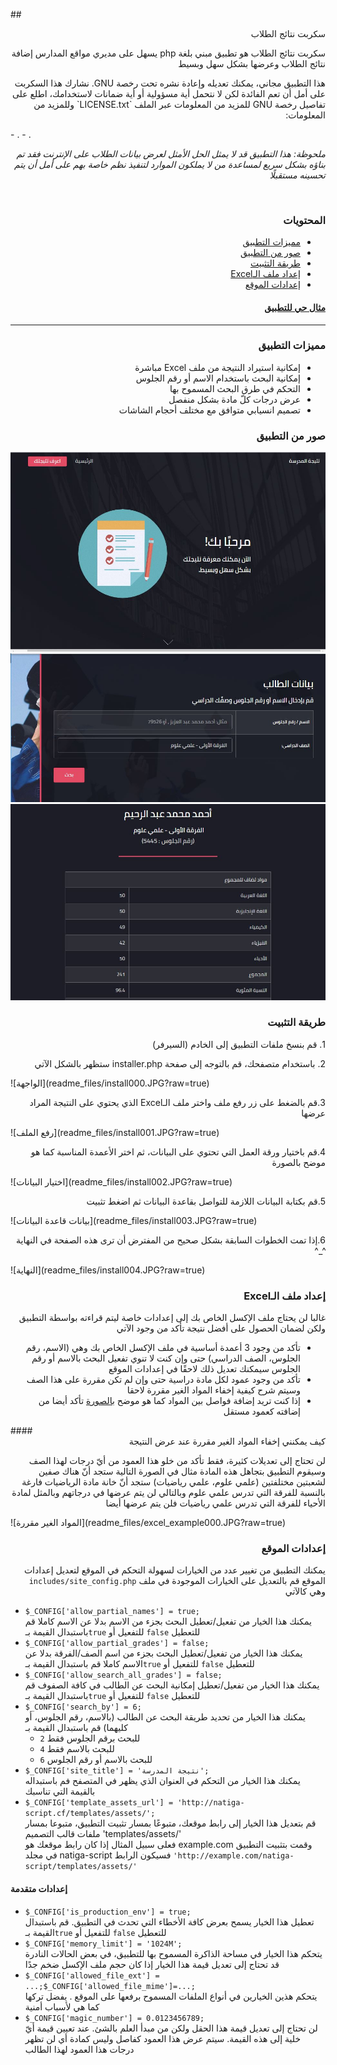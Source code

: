 
##<div dir="rtl"> سكربت نتائج الطلاب</div>
<p dir="rtl">سكربت نتائج الطلاب هو تطبيق مبني بلغة php يسهل على مديري مواقع المدارس إضافة نتائج الطلاب وعرضها بشكل سهل وبسيط</p>

<p dir="rtl">هذا التطبيق مجاني، يمكنك تعديله وإعادة نشره تحت رخصة GNU. نشارك هذا السكربت على أمل أن تعم الفائدة لكن لا نتحمل أية مسؤولية أو أية ضمانات لاستخدامك، اطلع على تفاصيل رخصة GNU للمزيد من المعلومات عبر الملف `LICENSE.txt` وللمزيد من المعلومات:</p>
- <http://www.gnu.org/licenses/>.
- <http://opensource.org/licenses/>.

<p dir="rtl"><em>ملحوظة: هذا التطبيق قد لا يمثل الحل الأمثل لعرض بيانات الطلاب على الإنترنت فقد تم بناؤه بشكل سريع لمساعدة من لا يملكون الموارد لتنفيذ نظم خاصة بهم على أمل أن يتم تحسينه مستقبلًا</em></p>

<br/>

### <div dir="rtl"> المحتويات</div>
<div dir="rtl">
<ul>
<li><a href="#features">مميزات التطبيق</a></li>
<li><a href="#screenshots">صور من التطبيق</a></li>
<li><a href="#installation">طريقة التثبيت</a></li>
<li><a href="#sheet_structure">إعداد ملف الـExcel</a></li>
<li><a href="#site_configuration">إعدادات الموقع</a></li>
</ul>
</div>

#### <div dir="rtl"><a href="http://natiga-script.cf">مثال حي للتطبيق</a></div>
---

### <div dir="rtl"> <a name="features"></a>مميزات التطبيق</div>

<div dir="rtl"><ul>
<li>إمكانية استيراد النتيجة من ملف Excel مباشرة</li>
<li>إمكانية البحث باستخدام الاسم أو رقم الجلوس</li>
<li>التحكم في طرق البحث المسموح بها</li>
<li>عرض درجات كلّ مادة بشكل منفصل</li>
<li>تصميم انسيابي متوافق مع مختلف أحجام الشاشات</li>
</ul></div>

###  <div dir="rtl"> <a name="screenshots"></a> صور من التطبيق</div>

![الواجهة](readme_files/screen001.JPG?raw=true)
![البحث](readme_files/screen002.JPG?raw=true)
![النتيجة](readme_files/screen003.JPG?raw=true)

###  <div dir="rtl"> <a name="installation"></a>طريقة التثبيت</div>

<p dir="rtl">1. قم بنسخ ملفات التطبيق إلى الخادم (السيرفر) </p>
<p dir="rtl">2. باستخدام متصفحك، قم بالتوجه إلى صفحة installer.php ستظهر بالشكل الآتي</p>
![الواجهة](readme_files/install000.JPG?raw=true)
<br/>
<p dir="rtl">3.قم بالضغط على زر رفع ملف واختر ملف الـExcel الذي يحتوي على النتيجة المراد عرضها</p>
![رفع الملف](readme_files/install001.JPG?raw=true)
<br/>
<p dir="rtl">4.قم باختيار ورقة العمل التي تحتوي على البيانات، ثم اختر الأعمدة المناسبة كما هو موضح بالصورة</p>
![اختيار البيانات](readme_files/install002.JPG?raw=true)
<p dir="rtl">5.قم بكتابة البيانات اللازمة للتواصل بقاعدة البيانات ثم اضغط تثبيت</p>
![بيانات قاعدة البيانات](readme_files/install003.JPG?raw=true)
<p dir="rtl">6.إذا تمت الخطوات السابقة بشكل صحيح من المفترض أن ترى هذه الصفحة في النهاية ^_^</p>
![النهاية](readme_files/install004.JPG?raw=true)

###  <div dir="rtl"> <a name="sheet_structure"></a>إعداد ملف الـExcel</div>
<div dir="rtl">
غالبا لن يحتاج ملف الإكسل الخاص بك إلى إعدادات خاصة ليتم قراءته بواسطة التطبيق ولكن لضمان الحصول على أفضل نتيجة تأكد من وجود الآتي
<ul>
<li>تأكد من وجود 3 أعمدة أساسية في ملف الإكسل الخاص بك وهي (الاسم، رقم الجلوس، الصف الدراسي) حتى وإن كنت لا تنوي تفعيل البحث بالاسم أو رقم الجلوس سيمكنك تعديل ذلك لاحقًا في إعدادات الموقع</li>
<li>تأكد من وجود عمود لكل مادة دراسية حتى وإن لم تكن مقررة على هذا الصف وسيتم شرح كيفية إخفاء المواد الغير مقررة لاحقا</li>
<li>إذا كنت تريد إضافة فواصل بين المواد كما هو موضح <a href="templates/assets/images/sep_cell_example.jpg"> بالصورة</a> تأكد أيضا من إضافته كعمود مستقل</li>
</ul>
</div>
#### <div dir="rtl">كيف يمكنني إخفاء المواد الغير مقررة عند عرض النتيجة</div>
<p dir="rtl">
لن تحتاج إلى تعديلات كثيرة، فقط تأكد من خلو هذا العمود من أيّ درجات لهذا الصف وسيقوم التطبيق بتجاهل هذه المادة
مثال
في الصورة التالية ستجد أنّ هناك صفين لشعبتين مختلفتين (علمي علوم، علمي رياضيات)
ستجد أنّ خانة مادة الرياضيات فارغة بالنسبة للفرقة التي تدرس علمي علوم وبالتالي لن يتم عرضها في درجاتهم
وبالمثل لمادة الأحياء للفرقة التي تدرس علمي رياضيات فلن يتم عرضها أيضا
</p>
![المواد الغير مقررة](readme_files/excel_example000.JPG?raw=true)

### <div dir="rtl"><a name="site_configuration"></a>إعدادات الموقع</div>
<p dir="rtl">
يمكنك التطبيق من تغيير عدد من الخيارات لسهولة التحكم في الموقع
لتعديل إعدادات الموقع قم بالتعديل على الخيارات الموجودة في ملف <code>includes/site_config.php</code> وهي كالآتي
<ul>
<li><code>$_CONFIG['allow_partial_names'] = true;</code>
<br/>
يمكنك هذا الخيار من تفعيل/تعطيل البحث بجزء من الاسم بدلا عن الاسم كاملا
قم باستبدال القيمة بـ<code>true</code> للتفعيل أو <code>false</code> للتعطيل
</li>
<li><code>$_CONFIG['allow_partial_grades'] = false;</code>
<br/>
يمكنك هذا الخيار من تفعيل/تعطيل البحث بجزء من اسم الصف/الفرقة بدلا عن الاسم كاملا
قم باستبدال القيمة بـ<code>true</code> للتفعيل أو <code>false</code> للتعطيل
</li>
<li><code>$_CONFIG['allow_search_all_grades'] = false;</code>
<br/>
يمكنك هذا الخيار من تفعيل/تعطيل إمكانية البحث عن الطالب في كافة الصفوف
قم باستبدال القيمة بـ<code>true</code> للتفعيل أو <code>false</code> للتعطيل
</li>
<li><code>$_CONFIG['search_by'] = 6;</code>
<br/>
يمكنك هذا الخيار من تحديد طريقة البحث عن الطالب (بالاسم، رقم الجلوس، أو كليهما)
قم باستبدال القيمة بـ
<ul><li><code>2</code> للبحث برقم الجلوس فقط</li>
<li><code>4</code> للبحث بالاسم فقط </li>
<li><code>6</code> للبحث بالاسم أو رقم الجلوس</li>
</ul>
</li>
<li><code>$_CONFIG['site_title'] = 'نتيجة المدرسة';</code>
<br/>
يمكنك هذا الخيار من التحكم في العنوان الذي يظهر في المتصفح
فم باستبداله بالقيمة التي تناسبك
</li>
<li><code>$_CONFIG['template_assets_url'] = 'http://natiga-script.cf/templates/assets/';</code>
<br/>
قم بتعديل هذا الخيار إلى رابط موقعك، متبوعًا بمسار تثبيت التطبيق، متبوعا بمسار ملفات قالب التصميم 
'templates/assets/'
<br/>
فعلى سبيل المثال إذا كان رابط موقعك هو example.com وقمت بتثبيت التطبيق في مجلد natiga-script فسيكون الرابط 
<code>'http://example.com/natiga-script/templates/assets/'</code>
</li>
</ul>
<h4>إعدادات متقدمة</h4>
<ul>
<li><code>$_CONFIG['is_production_env'] = true;</code>
<br/>
تعطيل هذا الخيار يسمح بعرض كافة الأخطاء التي تحدث في التطبيق.
قم باستبدال القيمة بـ<code>true</code> للتفعيل أو <code>false</code> للتعطيل
</li>
<li><code>$_CONFIG['memory_limit'] = '1024M';</code>
<br/>
يتحكم هذا الخيار في مساحة الذاكرة المسموح بها للتطبيق، في بعض الحالات النادرة قد تحتاج إلى تعديل قيمة هذا الخيار إذا كان حجم ملف الإكسل ضخم جدًا
</li>
<li><code>$_CONFIG['allowed_file_ext'] = ...;$_CONFIG['allowed_file_mime']=...;</code>
<br/>
يتحكم هذين الخيارين في أنواع الملفات المسموح برفعها على الموقع . يفضل تركها كما هي لأسباب أمنية
</li>
<li><code>$_CONFIG['magic_number'] = 0.0123456789;</code>
<br/>
لن تحتاج إلى تعديل قيمة هذا الحقل ولكن من مبدأ العلم بالشئ. عند تعيين قيمة أيّ خلية إلى هذه القيمة. سيتم عرض هذا العمود كفاصل وليس كمادة أي لن تظهر درجات هذا العمود لهذا الطالب
</li>
</ul>
</p>
